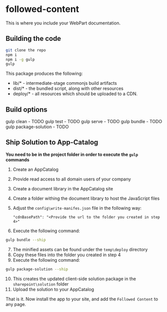 # followed-content

This is where you include your WebPart documentation.

## Building the code

```bash
git clone the repo
npm i
npm i -g gulp
gulp
```

This package produces the following:

* lib/* - intermediate-stage commonjs build artifacts
* dist/* - the bundled script, along with other resources
* deploy/* - all resources which should be uploaded to a CDN.

## Build options

gulp clean - TODO
gulp test - TODO
gulp serve - TODO
gulp bundle - TODO
gulp package-solution - TODO

## Ship Solution to App-Catalog

**You need to be in the project folder in order to execute the ```gulp``` commands**

1. Create an AppCatalog
2. Provide read access to all domain users of your company
3. Create a document library in the AppCatalog site
4. Create a folder withing the document library to host the JavaScript files
5. Adjust the ```config\write-manifes.json``` file in the following way:
   
   ```"cdnBasePath": "<Provide the url to the folder you created in step 4>"```

6. Execute the following command:
```bash
gulp bundle --ship
```

7. The minified assets can be found under the ```temp\deploy``` directory
8. Copy these files into the folder you created in step 4
9. Execute the following command:
```bash
gulp package-solution --ship
```
10. This creates the updated client-side solution package in the ```sharepoint\solution``` folder
11. Upload the solution to your AppCatalog

That is it. Now install the app to your site, and add the ```Followed Content``` to any page.
